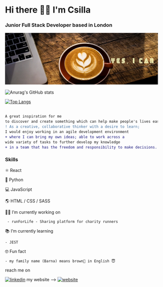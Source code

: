 # Hi there 🙋‍♀️ I'm Csilla
### Junior Full Stack Developer based in London

 
<img src='github-bg.jpeg' alt='yes, I can I will' height='170' width='1200'>

![Anurag's GitHub stats](https://github-readme-stats.vercel.app/api?username=csillabarna&show_icons=true&theme=gruvbox)

[![Top Langs](https://github-readme-stats.vercel.app/api/top-langs/?username=csillabarna&show=javascript,html)](https://github.com/csillabarna/github-readme-stats)

```diff

A great inspiration for me
to discover and create something which can help make people's lives easier.
! As a creative, collaborative thinker with a desire to learn;
I would enjoy working in an agile development environment
+ where I can bring my own ideas; able to work across a 
wide variety of tasks to further develop my knowledge
+ in a team that has the freedom and responsibility to make decisions.
```

### Skills
 ⚛️ React
 
 🐍 Python
 
 💻 JavaScript
 
 🌎  HTML / CSS / SASS 
 
  👩‍💻 I’m currently working on 
     
     - runForLife - Sharing platform for charity runners 
 
 📚 I’m currently learning 
   
    - JEST
 
 🤓 Fun fact
 
    - my family name (Barna) means brown🤎 in English 😇 

reach me on 

[<img src='https://cdn.jsdelivr.net/npm/simple-icons@3.0.1/icons/linkedin.svg' alt='linkedin' height='20'>](https://www.linkedin.com/in/https://www.linkedin.com/in/csilla-barna//)  my website --> [<img src='https://cdn.jsdelivr.net/npm/simple-icons@3.0.1/icons/icloud.svg' alt='website' height='20'>](https://csillabarna.github.io/)  

